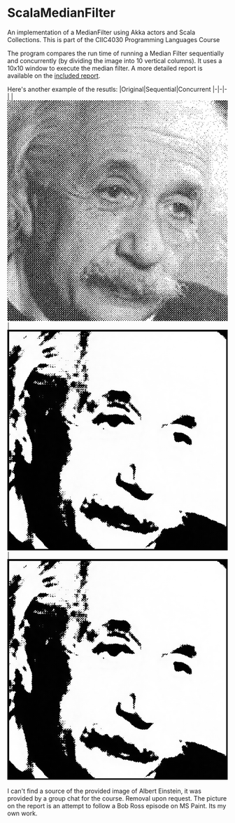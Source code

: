 # ScalaMedianFilter
An implementation of a MedianFilter using Akka actors and Scala Collections.
This is part of the CIIC4030 Programming Languages Course

The program compares the run time of running a Median Filter sequentially and concurrently (by dividing the image into 10 vertical columns). It uses a 10x10 window to execute the median filter. A more detailed report is available on the [included report](https://github.com/igtampe/ScalaMedianFilter/blob/master/A4%20Report.pdf).

Here's another example of the resutls:
|Original|Sequential|Concurrent
|-|-|-|
|![Einstein](https://raw.githubusercontent.com/igtampe/ScalaMedianFilter/master/Einstein.jpg)|![Sequential](https://raw.githubusercontent.com/igtampe/ScalaMedianFilter/master/SequentialResult.png)|![Concurrent](https://raw.githubusercontent.com/igtampe/ScalaMedianFilter/master/ConcurrentResult.png)

I can't find a source of the provided image of Albert Einstein, it was provided by a group chat for the course. Removal upon request.
The picture on the report is an attempt to follow a Bob Ross episode on MS Paint. Its my own work. 
